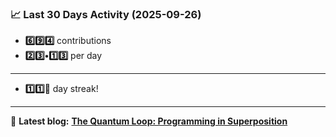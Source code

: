 <!--START_STATS-->
### 📈 Last 30 Days Activity (2025-09-26)  
- **6️⃣9️⃣4️⃣** contributions  
- **2️⃣3️⃣•1️⃣3️⃣** per day
---
- **1️⃣1️⃣🎱** day streak!
---
📝 **Latest blog:** [**The Quantum Loop: Programming in Superposition**](https://andriak.com/blog/quantum-loop)
<!--END_STATS-->
